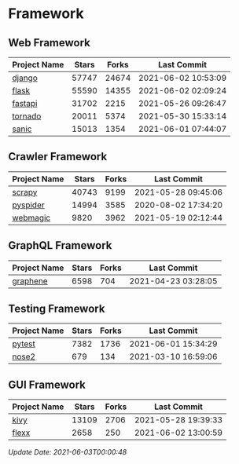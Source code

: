 # Framework

## Web Framework
| Project Name | Stars | Forks | Last Commit |
| ------------ | ----- | ----- | ----------- |
| [django](https://github.com/django/django) | 57747 | 24674 | 2021-06-02 10:53:09 |
| [flask](https://github.com/pallets/flask) | 55590 | 14355 | 2021-06-02 02:09:24 |
| [fastapi](https://github.com/tiangolo/fastapi) | 31702 | 2215 | 2021-05-26 09:26:47 |
| [tornado](https://github.com/tornadoweb/tornado) | 20011 | 5374 | 2021-05-30 15:33:14 |
| [sanic](https://github.com/sanic-org/sanic) | 15013 | 1354 | 2021-06-01 07:44:07 |

## Crawler Framework
| Project Name | Stars | Forks | Last Commit |
| ------------ | ----- | ----- | ----------- |
| [scrapy](https://github.com/scrapy/scrapy) | 40743 | 9199 | 2021-05-28 09:45:06 |
| [pyspider](https://github.com/binux/pyspider) | 14994 | 3585 | 2020-08-02 17:34:20 |
| [webmagic](https://github.com/code4craft/webmagic) | 9820 | 3962 | 2021-05-19 02:12:44 |

## GraphQL Framework
| Project Name | Stars | Forks | Last Commit |
| ------------ | ----- | ----- | ----------- |
| [graphene](https://github.com/graphql-python/graphene) | 6598 | 704 | 2021-04-23 03:28:05 |

## Testing Framework
| Project Name | Stars | Forks | Last Commit |
| ------------ | ----- | ----- | ----------- |
| [pytest](https://github.com/pytest-dev/pytest) | 7382 | 1736 | 2021-06-01 15:34:29 |
| [nose2](https://github.com/nose-devs/nose2) | 679 | 134 | 2021-03-10 16:59:06 |

## GUI Framework
| Project Name | Stars | Forks | Last Commit |
| ------------ | ----- | ----- | ----------- |
| [kivy](https://github.com/kivy/kivy) | 13109 | 2706 | 2021-05-28 19:39:33 |
| [flexx](https://github.com/flexxui/flexx) | 2658 | 250 | 2021-06-02 13:00:59 |

*Update Date: 2021-06-03T00:00:48*
